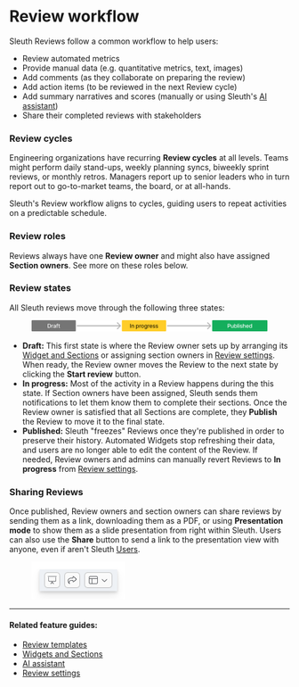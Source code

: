 # Review workflow

Sleuth Reviews follow a common workflow to help users:

* Review automated metrics
* Provide manual data (e.g. quantitative metrics, text, images)
* Add comments (as they collaborate on preparing the review)
* Add action items (to be reviewed in the next Review cycle)
* Add summary narratives and scores (manually or using Sleuth's [AI assistant](broken-reference))
* Share their completed reviews with stakeholders

### Review cycles

Engineering organizations have recurring **Review cycles** at all levels. Teams might perform daily stand-ups, weekly planning syncs, biweekly sprint reviews, or monthly retros. Managers report up to senior leaders who in turn report out to go-to-market teams, the board, or at all-hands. &#x20;

Sleuth's Review workflow aligns to cycles, guiding users to repeat activities on a predictable schedule.     &#x20;

### Review roles

Reviews always have one **Review owner** and might also have assigned **Section owners**. See more on these roles below.&#x20;

### Review states

All Sleuth reviews move through the following three states:

<figure><img src="../../.gitbook/assets/image (4).png" alt=""><figcaption></figcaption></figure>

* **Draft:** This first state is where the Review owner sets up by arranging its [Widget and Sections](broken-reference) or assigning section owners in [Review settings](broken-reference). When ready, the Review owner moves the Review to the next state by clicking the **Start review** button.
* **In progress:** Most of the activity in a Review happens during the this state. If Section owners have been assigned, Sleuth sends them notifications to let them know them to complete their sections. Once the Review owner is satisfied that all Sections are complete, they **Publish** the Review to move it to the final state.
* **Published:** Sleuth "freezes" Reviews once they're published in order to preserve their history. Automated Widgets stop refreshing their data, and users are no longer able to edit the content of the Review. If needed, Review owners and admins can manually revert Reviews to **In progress** from [Review settings](broken-reference).

### Sharing Reviews

Once published, Review owners and section owners can share reviews by sending them as a link, downloading them as a PDF, or using **Presentation mode** to show them as a slide presentation from right within Sleuth.  Users can also use the **Share** button to send a link to the presentation view with anyone, even if aren't Sleuth [Users](broken-reference).

<div align="left"><figure><img src="../../.gitbook/assets/CleanShot 2025-02-11 at 09.14.58.png" alt=""><figcaption></figcaption></figure></div>

***

#### Related feature guides:

* [Review templates](review-templates.md)
* [Widgets and Sections](widgets-and-sections/)
* [AI assistant](../ai-assistant.md)
* [Review settings](review-settings.md)

